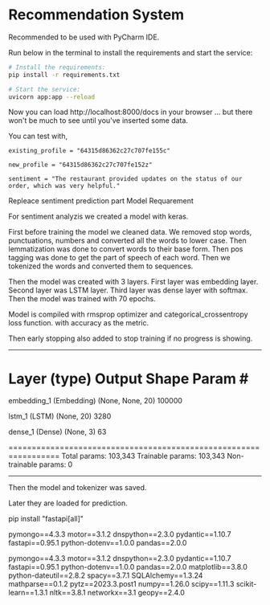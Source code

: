 # Recommendation System

Recommended to be used with PyCharm IDE.

Run below in the terminal to install the requirements and start the service:

```bash
# Install the requirements:
pip install -r requirements.txt

# Start the service:
uvicorn app:app --reload
```

Now you can load http://localhost:8000/docs in your browser ... but there won't be much to see until you've inserted
some data.

You can test with,

    existing_profile = "64315d86362c27c707fe155c"

    new_profile = "64315d86362c27c707fe152z"

    sentiment = "The restaurant provided updates on the status of our order, which was very helpful."


Repleace sentiment prediction part
Model
Requarement


For sentiment analyzis we created a model with keras.

First before training the model we cleaned data. We removed stop words, punctuations, numbers and converted all the words to lower case. 
Then lemmatization was done to convert words to their base form.
Then pos tagging was done to get the part of speech of each word.
Then we tokenized the words and converted them to sequences.

Then the model was created with 3 layers. First layer was embedding layer. Second layer was LSTM layer. Third layer was dense layer with softmax.
Then the model was trained with 70 epochs.

Model is compiled with rmsprop optimizer and categorical_crossentropy loss function. with accuracy as the metric.

Then early stopping also added to stop training if no progress is showing.


_________________________________________________________________
 Layer (type)                Output Shape              Param #   
=================================================================
 embedding_1 (Embedding)     (None, None, 20)          100000    
                                                                 
 lstm_1 (LSTM)               (None, 20)                3280      
                                                                 
 dense_1 (Dense)             (None, 3)                 63        
                                                                 
=================================================================
Total params: 103,343
Trainable params: 103,343
Non-trainable params: 0
_________________________________________________________________


Then the model and tokenizer was saved. 

Later they are loaded for prediction.




pip install "fastapi[all]"




pymongo==4.3.3
motor==3.1.2
dnspython==2.3.0
pydantic==1.10.7
fastapi==0.95.1
python-dotenv==1.0.0
pandas==2.0.0







pymongo==4.3.3
motor==3.1.2
dnspython==2.3.0
pydantic==1.10.7
fastapi==0.95.1
python-dotenv==1.0.0
pandas==2.0.0
matplotlib==3.8.0
python-dateutil==2.8.2
spacy==3.7.1
SQLAlchemy==1.3.24
mathparse==0.1.2
pytz==2023.3.post1
numpy==1.26.0
scipy==1.11.3
scikit-learn==1.3.1
nltk==3.8.1
networkx==3.1
geopy==2.4.0